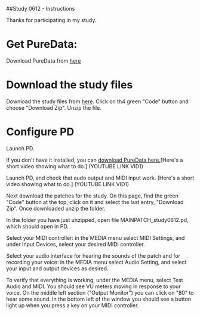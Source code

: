 ##Study 0612 - Instructions

Thanks for participating in my study.

# Get PureData:

Download PureData from [here](https://puredata.info/downloads/pure-data)

# Download the study files
Download the study files from [here](https://github.com/martindupras/Probes_Study_ou0612). Click on th4 green "Code" button and choose "Download Zip". Unzip the file.

# Configure PD
Launch PD. 

If you don't have it installed, you can [download PureData here.](https://puredata.info/downloads/pure-data)[Here's a short video showing what to do.] (YOUTUBE LINK VID1)

Launch PD, and check that audo output and MIDI input work. [Here's a short video showing what to do.] (YOUTUBE LINK VID1)

Next download the patches for the study. On this page, find the green "Code" button at the top, click on it and select the last entry, "Download Zip". Once downloaded unzip the folder. 

In the folder you have just unzipped, open file MAINPATCH_study0612.pd, which should open in PD. 

Select your MIDI controller: in the MEDIA menu select MIDI Settings, and under Input Devices, select your desired MIDI controller.

Select your audio interface for hearing the sounds of the patch and for recording your voice: in the MEDIA menu select Audio Setting, and select your input and output devices as desired.

To verify that everything is working, under the MEDIA menu, select Test Audio and MIDI. You should see VU meters moving in response to your voice. On the middle left section ("Output Monitor") you can click on "80" to hear some sound. In the bottom left of the window you should see a button light up when you press a key on your MIDI controller.




